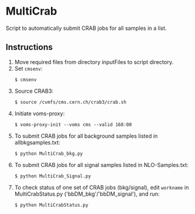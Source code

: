 # MultiCrab
Script to automatically submit CRAB jobs for all samples in a list.

## Instructions
1. Move required files from directory inputFiles to script directory.
2. Set `cmsenv`:
   ```
   $ cmsenv
   ```
3. Source CRAB3:
   ```
   $ source /cvmfs/cms.cern.ch/crab3/crab.sh
   ```
4. Initiate voms-proxy:
   ```
   $ voms-proxy-init --voms cms --valid 168:00
   ```
5. To submit CRAB jobs for all background samples listed in allbkgsamples.txt:
   ```
   $ python MultiCrab_bkg.py
   ```
6. To submit CRAB jobs for all signal samples listed in NLO-Samples.txt:
   ```
   $ python MultiCrab_Signal.py
   ```
7. To check status of one set of CRAB jobs (bkg/signal), edit `workname` in MultiCrabStatus.py ('bbDM_bkg'/'bbDM_signal'), and run:
   ```
   $ python MultiCrabStatus.py
   ```
   
